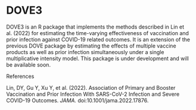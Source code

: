 
# **DOVE3**

DOVE3 is an R package that implements the methods described in Lin et
al. (2022) for estimating the time-varying effectiveness of vaccination
and prior infection against COVID-19 related outcomes. It is an
extension of the previous DOVE package by estimating the effects of
multiple vaccine products as well as prior infection simultaneously
under a single multiplicative intensity model. This package is under
development and will be available soon.   

References

Lin, DY, Gu Y, Xu Y, et al. (2022). Association of Primary and Booster
Vaccination and Prior Infection With SARS-CoV-2 Infection and Severe
COVID-19 Outcomes. *JAMA.* doi:10.1001/jama.2022.17876.
